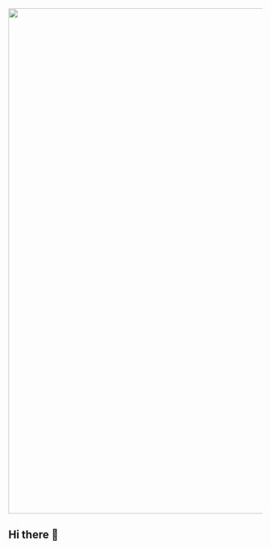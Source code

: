 <div id="header" align="center">
  <img src="https://github.com/user-attachments/assets/e7278ceb-73a7-4e14-a294-6aec445d2130" width="1000"/>
</div>

## Hi there 👋
